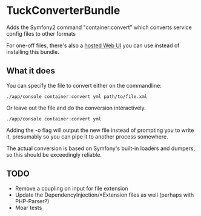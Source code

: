 TuckConverterBundle
===================

Adds the Symfony2 command "container:convert" which converts service config files to other formats

For one-off files, there's also a [hosted Web UI](http://converter.rosstuck.com/) you can use instead of installing this bundle.

What it does
------------
You can specify the file to convert either on the commandline:

    ./app/console container:convert yml path/to/file.xml

Or leave out the file and do the conversion interactively.

    ./app/console container:convert yml

Adding the -o flag will output the new file instead of prompting you to write it, presumably so you can pipe it to
another process somewhere.

The actual conversion is based on Symfony's built-in loaders and dumpers, so this should be exceedingly reliable.

TODO
----
- Remove a coupling on input for file extension
- Update the DependencyInjection/*Extension files as well (perhaps with PHP-Parser?)
- Moar tests
